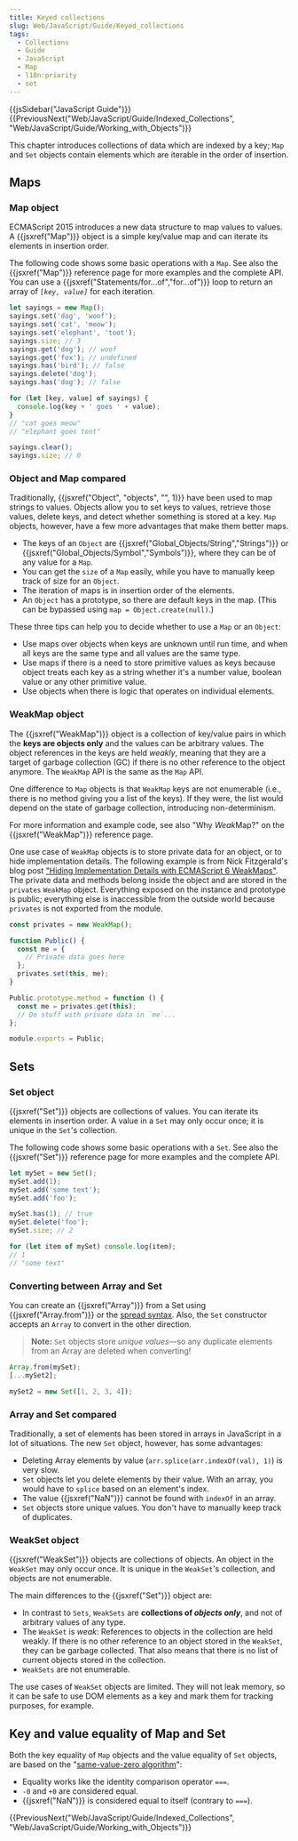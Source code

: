 ```yaml
---
title: Keyed collections
slug: Web/JavaScript/Guide/Keyed_collections
tags:
  - Collections
  - Guide
  - JavaScript
  - Map
  - l10n:priority
  - set
---
```

{{jsSidebar("JavaScript Guide")}}
{{PreviousNext("Web/JavaScript/Guide/Indexed_Collections", "Web/JavaScript/Guide/Working_with_Objects")}}

This chapter introduces collections of data which are indexed by a key; `Map`
and `Set` objects contain elements which are iterable in the order of insertion.

## Maps

### Map object

ECMAScript 2015 introduces a new data structure to map values to values. A
{{jsxref("Map")}} object is a simple key/value map and can iterate its
elements in insertion order.

The following code shows some basic operations with a `Map`. See also the
{{jsxref("Map")}} reference page for more examples and the complete API.
You can use a {{jsxref("Statements/for...of","for...of")}} loop
to return an array of <code>[<var>key<var>, <var>value</var>]</var></var></code>
for each iteration.

```js
let sayings = new Map();
sayings.set('dog', 'woof');
sayings.set('cat', 'meow');
sayings.set('elephant', 'toot');
sayings.size; // 3
sayings.get('dog'); // woof
sayings.get('fox'); // undefined
sayings.has('bird'); // false
sayings.delete('dog');
sayings.has('dog'); // false

for (let [key, value] of sayings) {
  console.log(key + ' goes ' + value);
}
// "cat goes meow"
// "elephant goes toot"

sayings.clear();
sayings.size; // 0
```

### Object and Map compared

Traditionally, {{jsxref("Object", "objects", "", 1)}} have been
used to map strings to values. Objects allow you to set keys to values, retrieve
those values, delete keys, and detect whether something is stored at a key.
`Map` objects, however, have a few more advantages that make them better maps.

- The keys of an `Object` are
  {{jsxref("Global_Objects/String","Strings")}} or
  {{jsxref("Global_Objects/Symbol","Symbols")}}, where they can
  be of any value for a `Map`.
- You can get the `size` of a `Map` easily, while you have to manually keep
  track of size for an `Object`.
- The iteration of maps is in insertion order of the elements.
- An `Object` has a prototype, so there are default keys in the map. (This can
  be bypassed using `map = Object.create(null)`.)

These three tips can help you to decide whether to use a `Map` or an `Object`:

- Use maps over objects when keys are unknown until run time, and when all keys
  are the same type and all values are the same type.
- Use maps if there is a need to store primitive values as keys because object
  treats each key as a string whether it's a number value, boolean value or any
  other primitive value.
- Use objects when there is logic that operates on individual elements.

### WeakMap object

The {{jsxref("WeakMap")}} object is a collection of key/value pairs in
which the **keys are objects only** and the values can be arbitrary values. The
object references in the keys are held _weakly_, meaning that they are a target
of garbage collection (GC) if there is no other reference to the object anymore.
The `WeakMap` API is the same as the `Map` API.

One difference to `Map` objects is that `WeakMap` keys are not enumerable (i.e.,
there is no method giving you a list of the keys). If they were, the list would
depend on the state of garbage collection, introducing non-determinism.

For more information and example code, see also "Why *Weak*Map?" on the
{{jsxref("WeakMap")}} reference page.

One use case of `WeakMap` objects is to store private data for an object, or to
hide implementation details. The following example is from Nick Fitzgerald's
blog post
["Hiding Implementation Details with ECMAScript 6 WeakMaps"](http://fitzgeraldnick.com/weblog/53/).
The private data and methods belong inside the object and are stored in the
`privates` `WeakMap` object. Everything exposed on the instance and prototype is
public; everything else is inaccessible from the outside world because
`privates` is not exported from the module.

```js
const privates = new WeakMap();

function Public() {
  const me = {
    // Private data goes here
  };
  privates.set(this, me);
}

Public.prototype.method = function () {
  const me = privates.get(this);
  // Do stuff with private data in `me`...
};

module.exports = Public;
```

## Sets

### Set object

{{jsxref("Set")}} objects are collections of values. You can iterate its
elements in insertion order. A value in a `Set` may only occur once; it is
unique in the `Set`'s collection.

The following code shows some basic operations with a `Set`. See also the
{{jsxref("Set")}} reference page for more examples and the complete API.

```js
let mySet = new Set();
mySet.add(1);
mySet.add('some text');
mySet.add('foo');

mySet.has(1); // true
mySet.delete('foo');
mySet.size; // 2

for (let item of mySet) console.log(item);
// 1
// "some text"
```

### Converting between Array and Set

You can create an {{jsxref("Array")}} from a Set using
{{jsxref("Array.from")}} or the
[spread syntax](/en-US/docs/Web/JavaScript/Reference/Operators/Spread_syntax).
Also, the `Set` constructor accepts an `Array` to convert in the other
direction.

> **Note:** `Set` objects store _unique values_—so any duplicate elements from
> an Array are deleted when converting!

```js
Array.from(mySet);
[...mySet2];

mySet2 = new Set([1, 2, 3, 4]);
```

### Array and Set compared

Traditionally, a set of elements has been stored in arrays in JavaScript in a
lot of situations. The new `Set` object, however, has some advantages:

- Deleting Array elements by value (`arr.splice(arr.indexOf(val), 1)`) is very
  slow.
- `Set` objects let you delete elements by their value. With an array, you would
  have to `splice` based on an element's index.
- The value {{jsxref("NaN")}} cannot be found with `indexOf` in an array.
- `Set` objects store unique values. You don't have to manually keep track of
  duplicates.

### WeakSet object

{{jsxref("WeakSet")}} objects are collections of objects. An object in
the `WeakSet` may only occur once. It is unique in the `WeakSet`'s collection,
and objects are not enumerable.

The main differences to the {{jsxref("Set")}} object are:

- In contrast to `Sets`, `WeakSets` are **collections of _objects only_**, and
  not of arbitrary values of any type.
- The `WeakSet` is _weak_: References to objects in the collection are held
  weakly. If there is no other reference to an object stored in the `WeakSet`,
  they can be garbage collected. That also means that there is no list of
  current objects stored in the collection.
- `WeakSets` are not enumerable.

The use cases of `WeakSet` objects are limited. They will not leak memory, so it
can be safe to use DOM elements as a key and mark them for tracking purposes,
for example.

## Key and value equality of Map and Set

Both the key equality of `Map` objects and the value equality of `Set` objects,
are based on the
"[same-value-zero algorithm](https://tc39.github.io/ecma262/#sec-samevaluezero)":

- Equality works like the identity comparison operator `===`.
- `-0` and `+0` are considered equal.
- {{jsxref("NaN")}} is considered equal to itself (contrary to `===`).

{{PreviousNext("Web/JavaScript/Guide/Indexed_Collections", "Web/JavaScript/Guide/Working_with_Objects")}}
